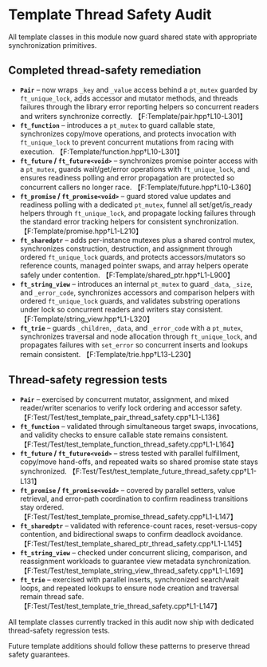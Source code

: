 # Template Thread Safety Audit

All template classes in this module now guard shared state with appropriate synchronization primitives.

## Completed thread-safety remediation

- **`Pair`** – now wraps `_key` and `_value` access behind a `pt_mutex` guarded by `ft_unique_lock`, adds accessor and mutator methods, and threads failures through the library error reporting helpers so concurrent readers and writers synchronize correctly. 【F:Template/pair.hpp†L10-L301】
- **`ft_function`** – introduces a `pt_mutex` to guard callable state, synchronizes copy/move operations, and protects invocation with `ft_unique_lock` to prevent concurrent mutations from racing with execution. 【F:Template/function.hpp†L10-L301】
- **`ft_future` / `ft_future<void>`** – synchronizes promise pointer access with a `pt_mutex`, guards wait/get/error operations with `ft_unique_lock`, and ensures readiness polling and error propagation are protected so concurrent callers no longer race. 【F:Template/future.hpp†L10-L360】
- **`ft_promise` / `ft_promise<void>`** – guard stored value updates and readiness polling with a dedicated `pt_mutex`, funnel all set/get/is_ready helpers through `ft_unique_lock`, and propagate locking failures through the standard error tracking helpers for consistent synchronization. 【F:Template/promise.hpp†L1-L210】
- **`ft_sharedptr`** – adds per-instance mutexes plus a shared control mutex, synchronizes construction, destruction, and assignment through ordered `ft_unique_lock` guards, and protects accessors/mutators so reference counts, managed pointer swaps, and array helpers operate safely under contention. 【F:Template/shared_ptr.hpp†L1-L900】
- **`ft_string_view`** – introduces an internal `pt_mutex` to guard `_data`, `_size`, and `_error_code`, synchronizes accessors and comparison helpers with ordered `ft_unique_lock` guards, and validates substring operations under lock so concurrent readers and writers stay consistent. 【F:Template/string_view.hpp†L1-L320】
- **`ft_trie`** – guards `_children`, `_data`, and `_error_code` with a `pt_mutex`, synchronizes traversal and node allocation through `ft_unique_lock`, and propagates failures with `set_error` so concurrent inserts and lookups remain consistent. 【F:Template/trie.hpp†L13-L230】

## Thread-safety regression tests

- **`Pair`** – exercised by concurrent mutator, assignment, and mixed reader/writer scenarios to verify lock ordering and accessor safety. 【F:Test/Test/test_template_pair_thread_safety.cpp†L1-L136】
- **`ft_function`** – validated through simultaneous target swaps, invocations, and validity checks to ensure callable state remains consistent. 【F:Test/Test/test_template_function_thread_safety.cpp†L1-L164】
- **`ft_future` / `ft_future<void>`** – stress tested with parallel fulfillment, copy/move hand-offs, and repeated waits so shared promise state stays synchronized. 【F:Test/Test/test_template_future_thread_safety.cpp†L1-L131】
- **`ft_promise` / `ft_promise<void>`** – covered by parallel setters, value retrieval, and error-path coordination to confirm readiness transitions stay ordered. 【F:Test/Test/test_template_promise_thread_safety.cpp†L1-L147】
- **`ft_sharedptr`** – validated with reference-count races, reset-versus-copy contention, and bidirectional swaps to confirm deadlock avoidance. 【F:Test/Test/test_template_shared_ptr_thread_safety.cpp†L1-L145】
- **`ft_string_view`** – checked under concurrent slicing, comparison, and reassignment workloads to guarantee view metadata synchronization. 【F:Test/Test/test_template_string_view_thread_safety.cpp†L1-L169】
- **`ft_trie`** – exercised with parallel inserts, synchronized search/wait loops, and repeated lookups to ensure node creation and traversal remain thread safe. 【F:Test/Test/test_template_trie_thread_safety.cpp†L1-L147】

All template classes currently tracked in this audit now ship with dedicated thread-safety regression tests.

Future template additions should follow these patterns to preserve thread safety guarantees.
